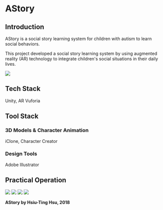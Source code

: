 # AStory

## Introduction

AStory is a social story learning system for children with autism to learn social behaviors.

This project developed a social story learning system by using augmented reality (AR) technology to integrate children's social situations in their daily lives.

![](https://i.imgur.com/HneaWcY.png)

## Tech Stack

Unity, AR Vuforia

## Tool Stack

### 3D Models & Character Animation
iClone, Character Creator

### Design Tools
Adobe Illustrator

## Practical Operation

![](https://i.imgur.com/sQZajq5.png)
![](https://i.imgur.com/g5QSFng.png)
![](https://i.imgur.com/urX20V5.png)
![](https://i.imgur.com/y9QWWZP.png)

**AStory by Hsiu-Ting Hsu, 2018**
